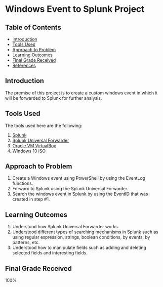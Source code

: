 # Windows Event to Splunk Project

## Table of Contents

- [Introduction](#Introduction)
- [Tools Used](#Tools-Used)
- [Approach to Problem](#Approach-to-Problem)
- [Learning Outcomes](#Learning-Outcomes)
- [Final Grade Received](#Final-Grade-Received)
- [References](#References)

<h2 id="#Introduction">Introduction</h2>

The premise of this project is to create a custom windows event in which it will be forwarded to Splunk for further analysis.

<h2 id="#Tools-Used">Tools Used</h2>

The tools used here are the following:

1. [Splunk](https://www.splunk.com/)
2. [Splunk Universal Forwarder](https://www.splunk.com/en_us/download/universal-forwarder.html)
3. [Oracle VM VirtualBox](https://www.virtualbox.org/)
4. Windows 10 ISO

<h2 id="#Approach-to-Problem">Approach to Problem</h2>

1. Create a Windows event using PowerShell by using the EventLog functions.
2. Forward to Splunk using the Splunk Universal Forwarder.
3. Search the windows event in Splunk by using the EventID that was created in step #1. 

<h2 id="#Learning-Outcomes">Learning Outcomes</h2>

1. Understood how Splunk Universal Forwarder works.
2. Understood different types of searching mechanisms in Splunk such as using regular expression, strings, boolean conditions, by events, by patterns, etc.
3. Understood how to manipulate fields such as adding and deleting selected fields and interesting fields.

<h2 id="#Final-Grade-Received">Final Grade Received</h2>

100%
